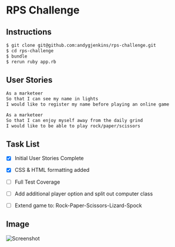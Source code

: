 # RPS Challenge


## Instructions

```sh
$ git clone git@github.com:andygjenkins/rps-challenge.git
$ cd rps-challenge
$ bundle
$ rerun ruby app.rb
```

## User Stories

```sh
As a marketeer
So that I can see my name in lights
I would like to register my name before playing an online game

As a marketeer
So that I can enjoy myself away from the daily grind
I would like to be able to play rock/paper/scissors
```

## Task List

- [x] Initial User Stories Complete
- [x] CSS & HTML formatting added
- [ ] Full Test Coverage
- [ ] Add additional player option and split out computer class
- [ ] Extend game to: Rock-Paper-Scissors-Lizard-Spock


## Image

![Screenshot](http://i.imgur.com/qhQoss5.png?1)
